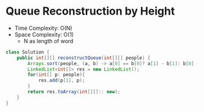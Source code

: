 # Queue Reconstruction by Height

- Time Complexity: O(N)
- Space Complexity: O(1)
  - N as length of word

```java
class Solution {
    public int[][] reconstructQueue(int[][] people) {
        Arrays.sort(people, (a, b) -> a[0] == b[0]? a[1] - b[1]: b[0] - a[0]);
        LinkedList<int[]> res = new LinkedList();
        for(int[] p: people){
            res.add(p[1], p);
        }
        return res.toArray(int[][]:: new);
    }
}
```
